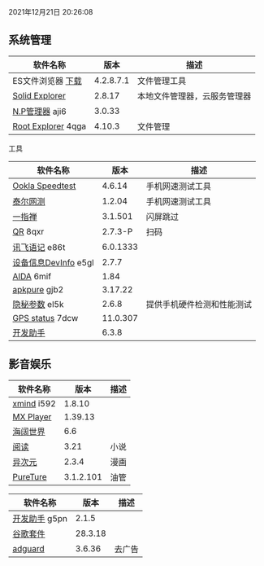 2021年12月21日 20:26:08

## 系统管理

| 软件名称                                                 | 版本      | 描述                         |
| -------------------------------------------------------- | --------- | ---------------------------- |
| ES文件浏览器 [下载](https://pan.lanzoux.com/b0f1d7s2h)   | 4.2.8.7.1 | 文件管理工具                 |
| [Solid Explorer](https://pan.lanzoux.com/b0f19gdfa)      | 2.8.17    | 本地文件管理器，云服务管理器 |
| [N.P管理器](https://pan.lanzoux.com/b06m0cevg)  aji6     | 3.0.33    |                              |
| [Root Explorer](https://pan.lanzoux.com/b06ll1dfi)  4qga | 4.10.3    | 文件管理                     |



工具

| 软件名称                                                   | 版本     | 描述                       |
| ---------------------------------------------------------- | -------- | -------------------------- |
| [Ookla Speedtest](https://pan.lanzoux.com/b0f19i6af)       | 4.6.14   | 手机网速测试工具           |
| [泰尔网测](https://myqqjd.lanzoui.com/b06ml2iaf)           | 1.2.04   | 手机网速测试工具           |
| [一指禅](https://estar.lanzoux.com/11o#)                   | 3.1.501  | 闪屏跳过                   |
| [QR](https://www.lanzoux.com/b06lnskqf)  8qxr              | 2.7\.3-P | 扫码                       |
| [讯飞语记](https://pan.lanzoux.com/b06llc0sj) e86t         | 6.0.1333 |                            |
| [设备信息DevInfo](https://pan.lanzoux.com/b06mcp2le)  e5gl | 2.7.7    |                            |
| [AIDA](https://www.lanzoux.com/b06lo9kqh)  6mif            | 1.84     |                            |
| [apkpure](https://www.lanzoux.com/b06ljuo9a)  gjb2         | 3.17.22  |                            |
| [隐秘参数](https://myqqjd.lanzoux.com/b06mhavbi)  el5k     | 2.6.8    | 提供手机硬件检测和性能测试 |
| [GPS status](https://myqqjd.lanzoux.com/b06ltxx5i)  7dcw   | 11.0.307 |                            |
| [开发助手](https://pan.lanzoux.com/b06lmdxmd)              | 6.3.8    |                            |



## 影音娱乐

| 软件名称                                              | 版本      | 描述 |
| ----------------------------------------------------- | --------- | ---- |
| [xmind](https://pan.lanzoux.com/b06lkjpah)   i592     | 1.8.10    |      |
| [MX Player](https://pan.lanzoux.com/b0f19eo3c#666666) | 1.39.13   |      |
| [海阔世界](https://haikuo.lanzoui.com/u/GoldRiver)    | 6.6       |      |
| [阅读](https://www.coolapk.com/apk/256030)            | 3.21      | 小说 |
| [异次元](https://www.lanzoui.com/b595600)             | 2.3.4     | 漫画 |
| [PureTure](https://pan.lanzoui.com/b0f2lkrab)         | 3.1.2.101 | 油管 |





| 软件名称                                                | 版本    | 描述   |
| ------------------------------------------------------- | ------- | ------ |
| [开发助手](https://pan.lanzoux.com/b06m5xvtc#g5pn) g5pn | 2.1.5   |        |
| [谷歌套件]( https://pan.lanzoui.com/b0f195fyf)          | 28.3.18 |        |
| [adguard](https://pan.lanzoui.com/b0f19420h)            | 3.6.36  | 去广告 |


